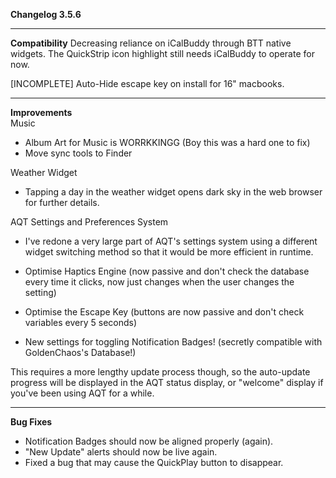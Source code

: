 **Changelog 3.5.6**

----
**Compatibility**
Decreasing reliance on iCalBuddy through BTT native widgets. The QuickStrip icon highlight still needs iCalBuddy to operate for now.

[INCOMPLETE] Auto-Hide escape key on install for 16" macbooks.

----
**Improvements**
<br>
Music
- Album Art for Music is WORRKKINGG (Boy this was a hard one to fix)
- Move sync tools to Finder

Weather Widget
- Tapping a day in the weather widget opens dark sky in the web browser for further details.

AQT Settings and Preferences System
- I've redone a very large part of AQT's settings system using a different widget switching method so that it would be more efficient in runtime.

- Optimise Haptics Engine (now passive and don't check the database every time it clicks, now just changes when the user changes the setting)
- Optimise the Escape Key (buttons are now passive and don't check variables every 5 seconds)
- New settings for toggling Notification Badges! (secretly compatible with GoldenChaos's Database!)

This requires a more lengthy update process though, so the auto-update progress will be displayed in the AQT status display, or "welcome" display if you've been using AQT for a while.

----
**Bug Fixes**
- Notification Badges should now be aligned properly (again). 
- "New Update" alerts should now be live again.
- Fixed a bug that may cause the QuickPlay button to disappear.
